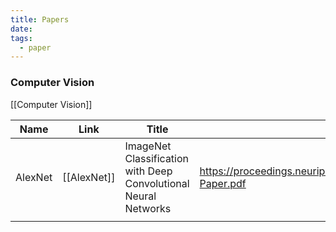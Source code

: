 ```yaml
---
title: Papers
date: 
tags:
  - paper
---
```

### Computer Vision
[[Computer Vision]]

| Name    | Link        | Title                                                           | Paper                                                                                                 |
| ------- | ----------- | --------------------------------------------------------------- | ----------------------------------------------------------------------------------------------------- |
| AlexNet | [[AlexNet]] | ImageNet Classification with Deep Convolutional Neural Networks | https://proceedings.neurips.cc/paper_files/paper/2012/file/c399862d3b9d6b76c8436e924a68c45b-Paper.pdf |
|         |             |                                                                 |                                                                                                       |
